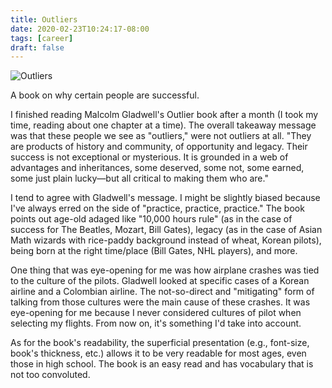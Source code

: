 ```yaml
---
title: Outliers
date: 2020-02-23T10:24:17-08:00
tags: [career]
draft: false
---
```



![Outliers](/img/outliers.jpg)


A book on why  certain people are successful.

<!--more-->

I finished reading  Malcolm Gladwell's Outlier book after a month (I took my time, reading about one chapter at a time). The overall takeaway message was that these people we see as "outliers," were not outliers at all. "They are products of history and community, of opportunity and legacy. Their success is not exceptional or mysterious. It is grounded in a web of advantages and inheritances, some deserved, some not, some earned, some just plain lucky—but all critical to making them who are."

I tend to agree with Gladwell's message. I might be slightly biased because I've always erred on the side of "practice, practice, practice." The book points out age-old adaged like "10,000 hours rule" (as in the case of success for The Beatles, Mozart, Bill Gates), legacy (as in the case of Asian Math wizards with rice-paddy background instead of wheat, Korean pilots), being born at the right time/place (Bill Gates, NHL players), and more. 

One thing that was eye-opening for me was how airplane crashes was tied to the culture of the pilots. Gladwell looked at specific cases of a Korean airline and a Colombian airline. The not-so-direct and "mitigating" form of talking from those cultures were the main cause of these crashes. It was eye-opening for me because I never considered cultures of pilot when selecting my flights. From now on, it's something I'd take into account. 

As for the book's readability, the superficial presentation (e.g., font-size, book's thickness, etc.) allows it to be very readable for most ages, even those in high school. The book is an easy read and has vocabulary that is not too convoluted. 